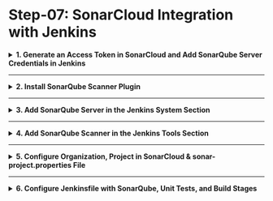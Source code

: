 # Step-07: SonarCloud Integration with Jenkins

<details>
<summary><strong>1. Generate an Access Token in SonarCloud and Add SonarQube Server Credentials in Jenkins</strong></summary>

<br/>

### Generating an Access Token in SonarCloud

1. **Log in to SonarCloud:**  
   Log in to your SonarCloud account.

2. **Navigate to User Token:**  
   Click on your profile picture ➔ "My Account" ➔ "Security" ➔ "Generate Token."

3. **Provide Token Details:**  
   Give it a name, set expiry (optional), and select your organization.

4. **Generate Token:**  
   Click "Generate" and securely save the token.

---

### Adding SonarQube Server Credentials in Jenkins:

1. **Log in to Jenkins:**  
   Open your Jenkins Master web interface.

2. **Manage Credentials:**  
   ➔ "Manage Jenkins" ➔ "Manage Credentials" ➔ "Global" domain ➔ "Add Credentials."

3. **Add Secret Text:**  
   - **Kind:** Secret text  
   - **Secret:** Paste the SonarCloud access token  
   - **ID:** Set a unique identifier  
   - **Description:** (Optional) Helpful label

4. **Save:**  
   Click "Save."

---

### Configuring SonarCloud in Jenkins Job:

1. **Configure Jenkins Job:**  
   Edit/create a job ➔ Find "SonarQube Scanner" section.

2. **Server Setup:**  
   - Choose your configured SonarQube server.
   - Select the credentials you just added.

3. **Save:**  
   Save the job configuration.

Now Jenkins can run SonarCloud code analysis!

</details>

---

<details>
<summary><strong>2. Install SonarQube Scanner Plugin</strong></summary>

<br/>

1. **Log in to Jenkins:**  
   Open Jenkins web interface.

2. **Manage Plugins:**  
   ➔ "Manage Jenkins" ➔ "Manage Plugins" ➔ "Available" tab.

3. **Search:**  
   Look for "SonarQube Scanner" plugin.

4. **Install Plugin:**  
   Select it ➔ Click "Install without restart."

5. **Optional Restart:**  
   If needed, restart Jenkins after installation.

The plugin is now ready for use!

</details>

---

<details>
<summary><strong>3. Add SonarQube Server in the Jenkins System Section</strong></summary>

<br/>

1. **Log in to Jenkins.**

2. **Configure System:**  
   ➔ "Manage Jenkins" ➔ "Configure System."

3. **Add SonarQube Server:**  
   Scroll down ➔ "SonarQube servers" ➔ "Add SonarQube."

4. **Server Details:**  
   - **Name:** Descriptive label  
   - **Server URL:** Your SonarCloud URL  
   - **Authentication Token:** Select previously added credentials.

5. **Save Configuration.**

6. **Optional:**  
   Test the connection to verify communication.

</details>

---

<details>
<summary><strong>4. Add SonarQube Scanner in the Jenkins Tools Section</strong></summary>

<br/>

1. **Log in to Jenkins.**

2. **Global Tool Configuration:**  
   ➔ "Manage Jenkins" ➔ "Global Tool Configuration."

3. **SonarQube Scanner:**  
   Scroll down ➔ "SonarQube Scanner" ➔ "Add SonarQube Scanner."

4. **Configure Installation:**  
   - **Name:** Friendly name  
   - **Install Automatically:** Check if you want Jenkins to auto-download  
   - **Version:** Choose preferred version.

5. **Save Configuration.**

6. **Optional:**  
   Restart Jenkins if required.

</details>

---

<details>
<summary><strong>5. Configure Organization, Project in SonarCloud & sonar-project.properties File</strong></summary>

<br/>

### Organization and Project Setup in SonarCloud:

1. **Log in to SonarCloud.**

2. **Create Organization:**  
   If not done already ➔ Create new org.

3. **Create Project:**  
   Inside your organization ➔ Create new project ➔ Fill project key, name, visibility.

---

### Create sonar-project.properties:

1. **Create File:**  
   In your repo root ➔ Create `sonar-project.properties`.

2. **Sample Content:**

   ```properties
   sonar.projectKey=your-project-key
   sonar.projectName=Your Project Name
   sonar.projectVersion=1.0
   sonar.sources=src
   sonar.language=java
   sonar.sourceEncoding=UTF-8
   ```

3. **Commit and Push:**  
   Push the file to your repository.

</details>

---

<details>
<summary><strong>6. Configure Jenkinsfile with SonarQube, Unit Tests, and Build Stages</strong></summary>

<br/>

### Example Jenkinsfile:

```groovy
pipeline {
    agent any

    stages {
        stage('Checkout') {
            steps {
                checkout scm
            }
        }

        stage('Build') {
            steps {
                sh 'mvn clean package' // Update with your project build command
            }
        }

        stage('Unit Tests') {
            steps {
                sh 'mvn test' // Or any other unit testing framework
            }
        }

        stage('SonarQube Analysis') {
            environment {
                scannerHome = tool 'Your-SonarQube-Scanner-Name'
            }
            steps {
                withSonarQubeEnv('Your-SonarQube-Server-Name') {
                    sh '${scannerHome}/bin/sonar-scanner'
                }
            }
        }
    }
}
```

- Replace `Your-SonarQube-Scanner-Name` with the scanner name configured in Tools.
- Replace `Your-SonarQube-Server-Name` with the server configured in System settings.

---

Now, every Jenkins build will:
- Checkout code
- Build
- Run unit tests
- Perform SonarCloud code quality analysis

</details>